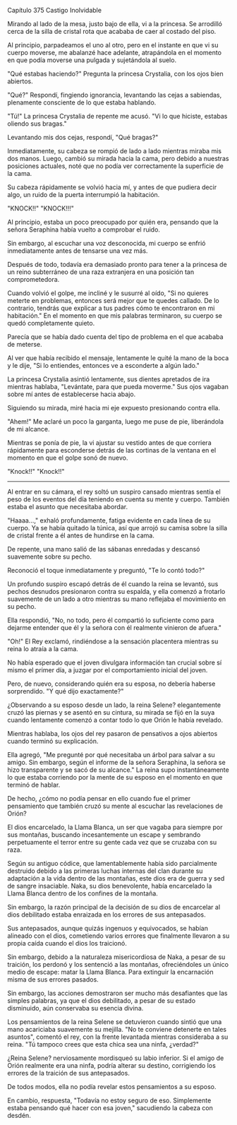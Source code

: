 
Capítulo 375 Castigo Inolvidable

Mirando al lado de la mesa, justo bajo de ella, vi a la princesa. Se arrodilló cerca de la silla de cristal rota que acababa de caer al costado del piso.

Al principio, parpadeamos el uno al otro, pero en el instante en que vi su cuerpo moverse, me abalanzé hace adelante, atrapándola en el momento en que podía moverse una pulgada y sujetándola al suelo.

"Qué estabas haciendo?" Pregunta la princesa Crystalia, con los ojos bien abiertos.

"Qué?" Respondí, fingiendo ignorancia, levantando las cejas a sabiendas, plenamente consciente de lo que estaba hablando.

"Tú!" La princesa Crystalia de repente me acusó. "Vi lo que hiciste, estabas oliendo sus bragas."

Levantando mis dos cejas, respondí, "Qué bragas?"

Inmediatamente, su cabeza se rompió de lado a lado mientras miraba mis dos manos. Luego, cambió su mirada hacia la cama, pero debido a nuestras posiciones actuales, noté que no podía ver correctamente la superficie de la cama.

Su cabeza rápidamente se volvió hacia mí, y antes de que pudiera decir algo, un ruido de la puerta interrumpió la habitación.

"KNOCK!!" "KNOCK!!!"

Al principio, estaba un poco preocupado por quién era, pensando que la señora Seraphina había vuelto a comprobar el ruido.

Sin embargo, al escuchar una voz desconocida, mi cuerpo se enfrió inmediatamente antes de tensarse una vez más.

Después de todo, todavía era demasiado pronto para tener a la princesa de un reino subterráneo de una raza extranjera en una posición tan comprometedora.

Cuando volvió el golpe, me incliné y le susurré al oído, "Si no quieres meterte en problemas, entonces será mejor que te quedes callado. De lo contrario, tendrás que explicar a tus padres cómo te encontraron en mi habitación." En el momento en que mis palabras terminaron, su cuerpo se quedó completamente quieto.

Parecía que se había dado cuenta del tipo de problema en el que acababa de meterse.

Al ver que había recibido el mensaje, lentamente le quité la mano de la boca y le dije, "Si lo entiendes, entonces ve a esconderte a algún lado."

La princesa Crystalia asintió lentamente, sus dientes apretados de ira mientras hablaba, "Levántate, para que pueda moverme." Sus ojos vagaban sobre mí antes de establecerse hacia abajo.

Siguiendo su mirada, miré hacia mi eje expuesto presionando contra ella.

"Ahem!" Me aclaré un poco la garganta, luego me puse de pie, liberándola de mi alcance.

Mientras se ponía de pie, la vi ajustar su vestido antes de que corriera rápidamente para esconderse detrás de las cortinas de la ventana en el momento en que el golpe sonó de nuevo.

"Knock!!" "Knock!!"

---

Al entrar en su cámara, el rey soltó un suspiro cansado mientras sentía el peso de los eventos del día teniendo en cuenta su mente y cuerpo. También estaba el asunto que necesitaba abordar.

"Haaaa...," exhaló profundamente, fatiga evidente en cada línea de su cuerpo. Ya se había quitado la túnica, así que arrojó su camisa sobre la silla de cristal frente a él antes de hundirse en la cama.

De repente, una mano salió de las sábanas enredadas y descansó suavemente sobre su pecho.

Reconoció el toque inmediatamente y preguntó, "Te lo contó todo?"

Un profundo suspiro escapó detrás de él cuando la reina se levantó, sus pechos desnudos presionaron contra su espalda, y ella comenzó a frotarlo suavemente de un lado a otro mientras su mano reflejaba el movimiento en su pecho.

Ella respondió, "No, no todo, pero él compartió lo suficiente como para dejarme entender que él y la señora con él realmente vinieron de afuera."

"Oh!" El Rey exclamó, rindiéndose a la sensación placentera mientras su reina lo atraía a la cama.

No había esperado que el joven divulgara información tan crucial sobre sí mismo el primer día, a juzgar por el comportamiento inicial del joven.

Pero, de nuevo, considerando quién era su esposa, no debería haberse sorprendido. "Y qué dijo exactamente?"

¿Observando a su esposo desde un lado, la reina Selene? elegantemente cruzó las piernas y se asentó en su cintura, su mirada se fijó en la suya cuando lentamente comenzó a contar todo lo que Orión le había revelado.

Mientras hablaba, los ojos del rey pasaron de pensativos a ojos abiertos cuando terminó su explicación.

Ella agregó, "Me pregunté por qué necesitaba un árbol para salvar a su amigo. Sin embargo, según el informe de la señora Seraphina, la señora se hizo transparente y se sacó de su alcance." La reina supo instantáneamente lo que estaba corriendo por la mente de su esposo en el momento en que terminó de hablar.

De hecho, ¿cómo no podía pensar en ello cuando fue el primer pensamiento que también cruzó su mente al escuchar las revelaciones de Orión?

El dios encarcelado, la Llama Blanca, un ser que vagaba para siempre por sus montañas, buscando incesantemente un escape y sembrando perpetuamente el terror entre su gente cada vez que se cruzaba con su raza.

Según su antiguo códice, que lamentablemente había sido parcialmente destruido debido a las primeras luchas internas del clan durante su adaptación a la vida dentro de las montañas, este dios era de guerra y sed de sangre insaciable. Naka, su dios benevolente, había encarcelado la Llama Blanca dentro de los confines de la montaña.

Sin embargo, la razón principal de la decisión de su dios de encarcelar al dios debilitado estaba enraizada en los errores de sus antepasados.

Sus antepasados, aunque quizás ingenuos y equivocados, se habían alineado con el dios, cometiendo varios errores que finalmente llevaron a su propia caída cuando el dios los traicionó.

Sin embargo, debido a la naturaleza misericordiosa de Naka, a pesar de su traición, los perdonó y los sentenció a las montañas, ofreciéndoles un único medio de escape: matar la Llama Blanca. Para extinguir la encarnación misma de sus errores pasados.

Sin embargo, las acciones demostraron ser mucho más desafiantes que las simples palabras, ya que el dios debilitado, a pesar de su estado disminuido, aún conservaba su esencia divina.

Los pensamientos de la reina Selene se detuvieron cuando sintió que una mano acariciaba suavemente su mejilla. "No te conviene detenerte en tales asuntos", comentó el rey, con la frente levantada mientras consideraba a su reina. "Tú tampoco crees que esta chica sea una ninfa, ¿verdad?"

¿Reina Selene? nerviosamente mordisqueó su labio inferior. Si el amigo de Orión realmente era una ninfa, podría alterar su destino, corrigiendo los errores de la traición de sus antepasados.

De todos modos, ella no podía revelar estos pensamientos a su esposo.

En cambio, respuesta, "Todavía no estoy seguro de eso. Simplemente estaba pensando qué hacer con esa joven," sacudiendo la cabeza con desdén.

